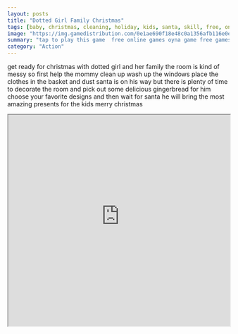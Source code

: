 ```yaml
---
layout: posts
title: "Dotted Girl Family Christmas"
tags: [baby, christmas, cleaning, holiday, kids, santa, skill, free, online, games, oyna, game, free, games, play, play, games]
image: "https://img.gamedistribution.com/0e1ae690f18e48c0a1356afb116e0ec1.jpg"
summary: "tap to play this game  free online games oyna game free games play play games"
category: "Action"
---
```


get ready for christmas with dotted girl and her family the room is kind of messy so first help the mommy clean up wash up the windows place the clothes in the basket and dust santa is on his way but there is plenty of time to decorate the room and pick out some delicious gingerbread for him choose your favorite designs and then wait for santa he will bring the most amazing presents for the kids merry christmas

<iframe width="100%" height="480px;" src="https://html5.gamedistribution.com/0e1ae690f18e48c0a1356afb116e0ec1/"></iframe>